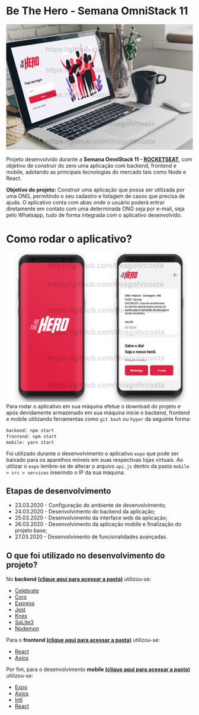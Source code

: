 # Be The Hero - Semana OmniStack 11
![BeTheHeroProject](https://github.com/thiagohrcosta/BeTheHero-OmniStack11/blob/master/arquivos/BeTheHeroMain.jpg?raw=true)

Projeto desenvolvido durante a **Semana OmniStack 11 - [ROCKETSEAT](https://rocketseat.com.br/)**, com objetivo de construir do zero uma aplicação com backend, frontend e mobile, adotando as principais tecnologias do mercado tais como Node e React. 

**Objetivo do projeto:** Construir uma aplicação que possa ser utilizada por uma ONG, permitindo o seu cadastro e listagem de casos que precisa de ajuda. O aplicativo conta com abas onde o usuário poderá entrar diretamente em contato com uma determinada ONG seja por e-mail, seja pelo Whatsapp, tudo de forma integrada com o aplicativo desenvolvido. 

# Como rodar o aplicativo?
![BeTheHeroProject1](https://github.com/thiagohrcosta/BeTheHero-OmniStack11/blob/master/arquivos/BeTheHeroCover1.jpg?raw=true)
Para rodar o aplicativo em sua máquina efetue o download do projeto e após devidamente armazenado em sua máquina inicie o backend, frontend e mobile utilizando ferramentas como `git bash` ou `hyper` da seguinte forma:

    backend: npm start
    frontend: npm start
    mobile: yarn start

Foi utilizado durante o desenvolvimento o aplicativo `expo` que pode ser baixado para os aparelhos móveis em suas respectivas lojas virtuais. Ao utilizar o `expo` lembre-se de alterar o arquivo `api.js` dentro da pasta `mobile > src > services` inserindo o IP da sua máquina. 
## Etapas de desenvolvimento

 - 23.03.2020 - Configuração do ambiente de desenvolvimento;
 - 24.03.2020 - Desenvolvimento do backend da aplicação;
 - 25.03.2020 - Desenvolvimento da interface web da aplicação;
 - 26.03.2020 - Desenvolvimento da aplicação mobile e finalização do projeto base;
 - 27.03.2020 - Desenvolvimento de funcionalidades avançadas.
 ## O que foi utilizado no desenvolvimento do projeto?
No **backend [(clique aqui para acessar a pasta)](https://github.com/thiagohrcosta/BeTheHero-OmniStack11/tree/master/backend)** utilizou-se:
 - [Celebrate](https://github.com/arb/celebrate)
 - [Cors](https://github.com/expressjs/cors)
 - [Express](https://github.com/expressjs/express)
 - [Jest](https://github.com/facebook/jest)
 - [Knex](https://www.npmjs.com/package/knex)
 - [SqLite3](https://www.npmjs.com/package/sqlite3)
 - [Nodemon](https://www.npmjs.com/package/nodemon)

Para o **frontend [(clique aqui para acessar a pasta)](https://github.com/thiagohrcosta/BeTheHero-OmniStack11/tree/master/frontend)** utilizou-se:

 - [React](https://github.com/facebook/create-react-app)
 - [Axios](https://github.com/axios/axios)

Por fim, para o desenvolvimento **mobile [(clique aqui para acessar a pasta)](https://github.com/thiagohrcosta/BeTheHero-OmniStack11/tree/master/mobile)** utilizou-se:

 - [Expo](https://github.com/expo/expo-cli)
 -  [Axios](https://github.com/axios/axios)
 - [Intl](https://www.npmjs.com/package/intl)
 - [React](https://github.com/facebook/create-react-app)


